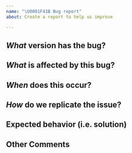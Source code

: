 ```yaml
---
name: "\U0001F41B Bug report"
about: Create a report to help us improve

---
```


## *What* version has the bug?
<!-- Ex. v1beta.123 -->


## *What* is affected by this bug?
<!-- Ex. Agent Server  -->


## *When* does this occur?
<!-- Be specific as possible -->


## *How* do we replicate the issue?
<!-- Please be specific as possible. Use dashes (-) or numbers (1.) to create a list of steps -->


## Expected behavior (i.e. solution)
<!-- What should have happened? -->


## Other Comments
<!-- Attach relevant sanitized logs. Important: sanitze any sensitive info from any logs attached! -->

